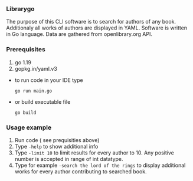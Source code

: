 ### Librarygo

The purpose of this CLI software is to search for authors of any book. Additionaly all works of authors are displayed in YAML.
Software is written in Go language. Data are gathered from openlibrary.org API.

### Prerequisites

1. go 1.19
2. gopkg.in/yaml.v3

* to run code in your IDE type 
  ```
  go run main.go
  ```
* or build executable file

  ```
  go build
  ```

### Usage example

1. Run code ( see prequisities above)
2. Type ```-help``` to show additional info
3. Type ```-limit 10``` to limit results for every author to 10. Any positive number is accepted in range of int datatype.
4. Type for example ```-search the lord of the rings``` to display additional works for every author contributing to searched book. 
